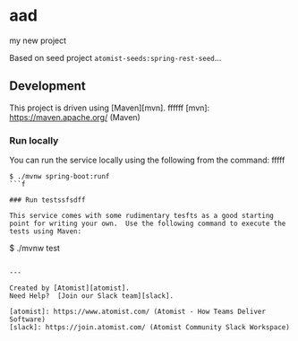# aad
my new project

Based on seed project `atomist-seeds:spring-rest-seed`...

## Development

This project is driven using [Maven][mvn].
ffffff
[mvn]: https://maven.apache.org/ (Maven)

### Run locally

You can run the service locally using the following from the command:
fffff
```
$ ./mvnw spring-boot:runf
```f

### Run testssfsdff

This service comes with some rudimentary tesfts as a good starting
point for writing your own.  Use the following command to execute the
tests using Maven:

```
$ ./mvnw test
```dd

---

Created by [Atomist][atomist].
Need Help?  [Join our Slack team][slack].

[atomist]: https://www.atomist.com/ (Atomist - How Teams Deliver Software)
[slack]: https://join.atomist.com/ (Atomist Community Slack Workspace)
